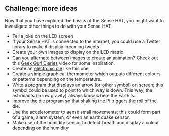 ## Challenge: more ideas

Now that you have explored the basics of the Sense HAT, you might want to investigate other things to do with your Sense HAT

 - Tell a joke on the LED screen
 - If your Sense HAT is connected to the internet, you could use a Twitter library to make it display incoming tweets
 - Create your own images to display on the LED matrix
 - Can you alternate between images to create an animation? Check out this [Geek Gurl Diaries](https://www.youtube.com/watch?v=b84EywkQ3HI) video for some inspiration.
 - Create an [electronic die](https://www.youtube.com/watch?v=UfP-R6ArMSk) like this one
 - Create a simple graphical thermometer which outputs different colours or patterns depending on the temperature.
- Write a program that displays an arrow (or other symbol) on screen; this symbol could be used to point to which way is down. This way, the astronauts (in low gravity) always know where the Earth is.
- Improve the die program so that shaking the Pi triggers the roll of the die.
- Use the accelerometer to sense small movements; this could form part of a game, alarm system, or even an earthquake sensor.
- Make use of the humidity sensor to detect breath and display a colour depending on the humidity
